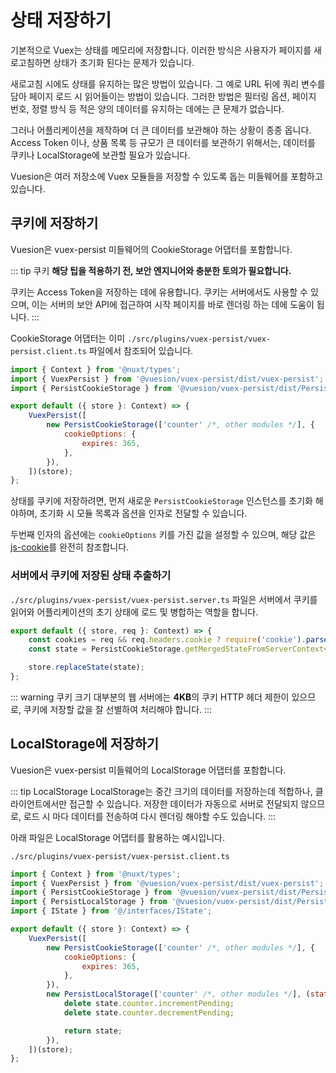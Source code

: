 # 상태 저장하기

기본적으로 Vuex는 상태를 메모리에 저장합니다.
이러한 방식은 사용자가 페이지를 새로고침하면 상태가 초기화 된다는 문제가 있습니다.

새로고침 시에도 상태를 유지하는 많은 방법이 있습니다. 그 예로 URL 뒤에 쿼리 변수를 담아 페이지 로드 시 읽어들이는 방법이 있습니다.
그러한 방법은 필터링 옵션, 페이지 번호, 정렬 방식 등 적은 양의 데이터를 유지하는 데에는 큰 문제가 없습니다.

그러나 어플리케이션을 제작하며 더 큰 데이터를 보관해야 하는 상황이 종종 옵니다.
Access Token 이나, 상품 목록 등 규모가 큰 데이터를 보관하기 위해서는, 데이터를 쿠키나 LocalStorage에 보관할 필요가 있습니다.

Vuesion은 여러 저장소에 Vuex 모듈들을 저장할 수 있도록 돕는 미들웨어를 포함하고 있습니다.

## 쿠키에 저장하기

Vuesion은 vuex-persist 미들웨어의 CookieStorage 어댑터를 포함합니다.

::: tip 쿠키
**해당 팁을 적용하기 전, 보안 엔지니어와 충분한 토의가 필요합니다.**

쿠키는 Access Token을 저장하는 데에 유용합니다.
쿠키는 서버에서도 사용할 수 있으며, 이는 서버의 보안 API에 접근하여 시작 페이지를 바로 렌더링 하는 데에 도움이 됩니다.
:::

CookieStorage 어댑터는 이미 `./src/plugins/vuex-persist/vuex-persist.client.ts` 파일에서 참조되어 있습니다.

```js
import { Context } from '@nuxt/types';
import { VuexPersist } from '@vuesion/vuex-persist/dist/vuex-persist';
import { PersistCookieStorage } from '@vuesion/vuex-persist/dist/PersistCookieStorage';

export default ({ store }: Context) => {
    VuexPersist([
        new PersistCookieStorage(['counter' /*, other modules */], {
            cookieOptions: {
                expires: 365,
            },
        }),
    ])(store);
};
```

상태를 쿠키에 저장하려면, 먼저 새로운 `PersistCookieStorage` 인스턴스를 초기화 해야하며,
초기화 시 모듈 목록과 옵션을 인자로 전달할 수 있습니다.

두번째 인자의 옵션에는 `cookieOptions` 키를 가진 값을 설정할 수 있으며,
해당 값은 [js-cookie](https://github.com/js-cookie/js-cookie#cookie-attributes)를 완전히 참조합니다.

### 서버에서 쿠키에 저장된 상태 추출하기

`./src/plugins/vuex-persist/vuex-persist.server.ts` 파일은 서버에서 쿠키를 읽어와 어플리케이션의 초기 상태에 로드 및 병합하는 역할을 합니다.

```js
export default ({ store, req }: Context) => {
    const cookies = req && req.headers.cookie ? require('cookie').parse(req.headers.cookie) : {};
    const state = PersistCookieStorage.getMergedStateFromServerContext<any>(cookies, store.state);

    store.replaceState(state);
};
```

::: warning 쿠키 크기
대부분의 웹 서버에는 **4KB**의 쿠키 HTTP 헤더 제한이 있으므로, 쿠키에 저장할 값을 잘 선별하여 처리해야 합니다.
:::

## LocalStorage에 저장하기

Vuesion은 vuex-persist 미들웨어의 LocalStorage 어댑터를 포함합니다.

::: tip LocalStorage
LocalStorage는 중간 크기의 데이터를 저장하는데 적합하나, 클라이언트에서만 접근할 수 있습니다.
저장한 데이터가 자동으로 서버로 전달되지 않으므로, 로드 시 마다 데이터를 전송하여 다시 렌더링 해야할 수도 있습니다.
:::

아래 파일은 LocalStorage 어댑터를 활용하는 예시입니다.

`./src/plugins/vuex-persist/vuex-persist.client.ts`

```js
import { Context } from '@nuxt/types';
import { VuexPersist } from '@vuesion/vuex-persist/dist/vuex-persist';
import { PersistCookieStorage } from '@vuesion/vuex-persist/dist/PersistCookieStorage';
import { PersistLocalStorage } from '@vuesion/vuex-persist/dist/PersistLocalStorage';
import { IState } from '@/interfaces/IState';

export default ({ store }: Context) => {
    VuexPersist([
        new PersistCookieStorage(['counter' /*, other modules */], {
            cookieOptions: {
                expires: 365,
            },
        }),
        new PersistLocalStorage(['counter' /*, other modules */], (state: IState) => {
            delete state.counter.incrementPending;
            delete state.counter.decrementPending;

            return state;
        }),
    ])(store);
};
```
